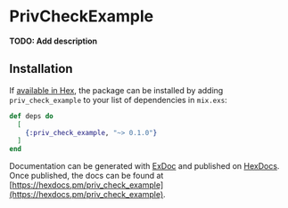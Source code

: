 # PrivCheckExample

**TODO: Add description**

## Installation

If [available in Hex](https://hex.pm/docs/publish), the package can be installed
by adding `priv_check_example` to your list of dependencies in `mix.exs`:

```elixir
def deps do
  [
    {:priv_check_example, "~> 0.1.0"}
  ]
end
```

Documentation can be generated with [ExDoc](https://github.com/elixir-lang/ex_doc)
and published on [HexDocs](https://hexdocs.pm). Once published, the docs can
be found at [https://hexdocs.pm/priv_check_example](https://hexdocs.pm/priv_check_example).


